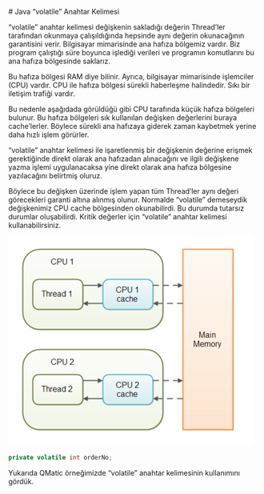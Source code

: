 # Java “volatile” Anahtar Kelimesi

“volatile” anahtar kelimesi değişkenin sakladığı değerin Thread’ler tarafından okunmaya çalışıldığında hepsinde aynı değerin okunacağının garantisini verir. Bilgisayar mimarisinde ana hafıza bölgemiz vardır. Biz program çalıştığı süre boyunca işlediği verileri ve programın komutlarını bu ana hafıza bölgesinde saklarız. 

Bu hafıza bölgesi RAM diye bilinir. Ayrıca, bilgisayar mimarisinde işlemciler (CPU) vardır. CPU ile hafıza bölgesi sürekli haberleşme halindedir. Sıkı bir iletişim trafiği vardır.

Bu nedenle aşağıdada görüldüğü gibi CPU tarafında küçük hafıza bölgeleri bulunur. Bu hafıza bölgeleri sık kullanılan değişken değerlerini buraya cache’lerler. Böylece sürekli ana hafızaya giderek zaman kaybetmek yerine daha hızlı işlem görürler. 

“volatile” anahtar kelimesi ile işaretlenmiş bir değişkenin değerine erişmek gerektiğinde direkt olarak ana hafızadan alınacağını ve ilgili değişkene yazma işlemi uygulanacaksa yine direkt olarak ana hafıza bölgesine yazılacağını belirtmiş oluruz. 

Böylece bu değişken üzerinde işlem yapan tüm Thread’ler aynı değeri görecekleri garanti altına alınmış olunur. Normalde “volatile” demeseydik değişkenimiz CPU cache bölgesinden okunabilirdi. Bu durumda tutarsız durumlar oluşabilirdi. Kritik değerler için “volatile” anahtar kelimesi kullanabilirsiniz.

![volatile-mantigi](figures/volatile.png)

```java
private volatile int orderNo;
```

Yukarıda QMatic örneğimizde “volatile” anahtar kelimesinin kullanımını gördük.

